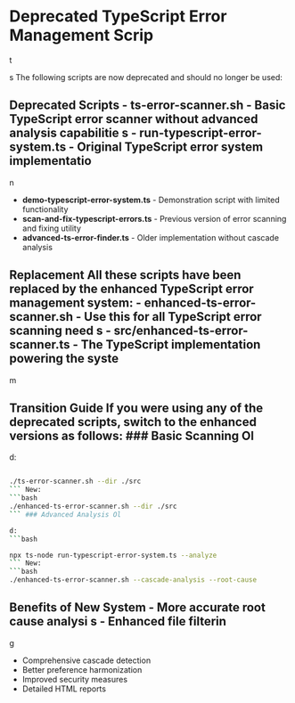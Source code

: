 # Deprecated TypeScript Error Management Scrip

t

s The following scripts are now deprecated and should no longer be used:

## Deprecated Scripts - **ts-error-scanner.sh** - Basic TypeScript error scanner without advanced analysis capabilitie s - **run-typescript-error-system.ts** - Original TypeScript error system implementatio

n

- **demo-typescript-error-system.ts** - Demonstration script with limited functionality
- **scan-and-fix-typescript-errors.ts** - Previous version of error scanning and fixing utility
- **advanced-ts-error-finder.ts** - Older implementation without cascade analysis

## Replacement All these scripts have been replaced by the enhanced TypeScript error management system: - **enhanced-ts-error-scanner.sh** - Use this for all TypeScript error scanning need s - **src/enhanced-ts-error-scanner.ts** - The TypeScript implementation powering the syste

m

## Transition Guide If you were using any of the deprecated scripts, switch to the enhanced versions as follows: ### Basic Scanning Ol

d:

```bash

./ts-error-scanner.sh --dir ./src
``` New:
```bash
./enhanced-ts-error-scanner.sh --dir ./src
``` ### Advanced Analysis Ol

d:
```bash

npx ts-node run-typescript-error-system.ts --analyze
``` New:
```bash
./enhanced-ts-error-scanner.sh --cascade-analysis --root-cause
```

## Benefits of New System - More accurate root cause analysi s - Enhanced file filterin

g

- Comprehensive cascade detection
- Better preference harmonization
- Improved security measures
- Detailed HTML reports